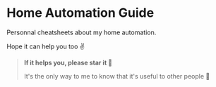 # Home Automation Guide

Personnal cheatsheets about my home automation.

Hope it can help you too ✌️

> **If it helps you, please star it 🙏**
>
> It's the only way to me to know that it's useful to other people 🥰
